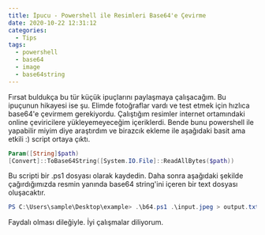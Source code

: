 ```yaml
---
title: İpucu - Powershell ile Resimleri Base64'e Çevirme
date: 2020-10-22 12:31:12
categories:
  - Tips
tags:
  - powershell
  - base64
  - image
  - base64string
---
```


Fırsat buldukça bu tür küçük ipuçlarını paylaşmaya çalışacağım. Bu ipuçunun hikayesi ise şu. Elimde fotoğraflar vardı ve test etmek için hızlıca base64'e çevirmem gerekiyordu. 
Çalıştığım resimler internet ortamındaki online çeviricilere yükleyemeyeceğim içeriklerdi. Bende bunu powershell ile yapabilir miyim diye araştırdım ve birazcık ekleme ile aşağıdaki basit ama etkili :) script ortaya çıktı.

```powershell
Param([String]$path)
[Convert]::ToBase64String([System.IO.File]::ReadAllBytes($path))
```

Bu scripti bir .ps1 dosyası olarak kaydedin. Daha sonra aşağıdaki şekilde çağırdığımızda resmin yanında base64 string'ini içeren bir text dosyası oluşacaktır.

```powershell
PS C:\Users\sample\Desktop\example> .\b64.ps1 .\input.jpeg > output.txt
```

Faydalı olması dileğiyle. İyi çalışmalar diliyorum.